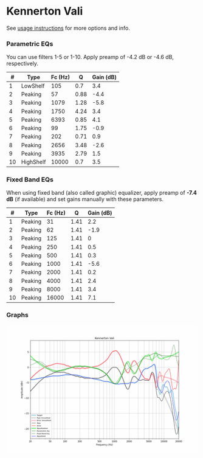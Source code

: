 # Kennerton Vali
See [usage instructions](https://github.com/jaakkopasanen/AutoEq#usage) for more options and info.

### Parametric EQs
You can use filters 1-5 or 1-10. Apply preamp of -4.2 dB or -4.6 dB, respectively.

|   # | Type      |   Fc (Hz) |    Q |   Gain (dB) |
|-----|-----------|-----------|------|-------------|
|   1 | LowShelf  |       105 | 0.7  |         3.4 |
|   2 | Peaking   |        57 | 0.88 |        -4.4 |
|   3 | Peaking   |      1079 | 1.28 |        -5.8 |
|   4 | Peaking   |      1750 | 4.24 |         3.4 |
|   5 | Peaking   |      6393 | 0.85 |         4.1 |
|   6 | Peaking   |        99 | 1.75 |        -0.9 |
|   7 | Peaking   |       202 | 0.71 |         0.9 |
|   8 | Peaking   |      2656 | 3.48 |        -2.6 |
|   9 | Peaking   |      3935 | 2.79 |         1.5 |
|  10 | HighShelf |     10000 | 0.7  |         3.5 |

### Fixed Band EQs
When using fixed band (also called graphic) equalizer, apply preamp of **-7.4 dB** (if available) and set gains manually with these parameters.

|   # | Type    |   Fc (Hz) |    Q |   Gain (dB) |
|-----|---------|-----------|------|-------------|
|   1 | Peaking |        31 | 1.41 |         2.2 |
|   2 | Peaking |        62 | 1.41 |        -1.9 |
|   3 | Peaking |       125 | 1.41 |         0   |
|   4 | Peaking |       250 | 1.41 |         0.5 |
|   5 | Peaking |       500 | 1.41 |         0.3 |
|   6 | Peaking |      1000 | 1.41 |        -5.6 |
|   7 | Peaking |      2000 | 1.41 |         0.2 |
|   8 | Peaking |      4000 | 1.41 |         2.4 |
|   9 | Peaking |      8000 | 1.41 |         3.4 |
|  10 | Peaking |     16000 | 1.41 |         7.1 |

### Graphs
![](./Kennerton%20Vali.png)
